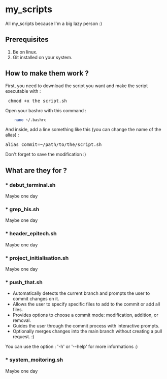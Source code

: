 # my_scripts
All my_scripts because I'm a big lazy person :)

## Prerequisites
 1. Be on linux.
 2. Git installed on your system.

## How to make them work ?
First, you need to download the script you want and make the script executable with :
<pre> chmod +x the_script.sh</pre>
Open your bashrc with this command :

```bash
    nano ~/.bashrc
```

And inside, add a line something like this (you can change the name of the alias) :
<pre>alias commit=~/path/to/the/script.sh</pre>
Don't forget to save the modification :)
<br>

## What are they for ?

### * debut_terminal.sh
Maybe one day
<br>

### * grep_his.sh
Maybe one day
<br>

### * header_epitech.sh
Maybe one day
<br>

### * project_initialisation.sh
Maybe one day
<br>

### * push_that.sh
- Automatically detects the current branch and prompts the user to commit changes on it.<br>
- Allows the user to specify specific files to add to the commit or add all files.<br>
- Provides options to choose a commit mode: modification, addition, or removal.<br>
- Guides the user through the commit process with interactive prompts.<br>
- Optionally merges changes into the main branch without creating a pull request. :)<br>

You can use the option : '-h' or '--help' for more informations :)
<br>

### * system_moitoring.sh
Maybe one day
<br>
